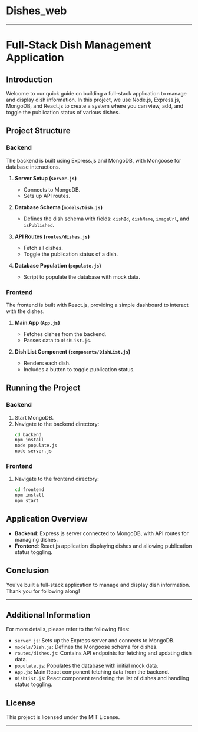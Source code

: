 # Dishes_web
---

# Full-Stack Dish Management Application

## Introduction

Welcome to our quick guide on building a full-stack application to manage and display dish information. In this project, we use Node.js, Express.js, MongoDB, and React.js to create a system where you can view, add, and toggle the publication status of various dishes.

## Project Structure

### Backend

The backend is built using Express.js and MongoDB, with Mongoose for database interactions.

1. **Server Setup (`server.js`)**
   - Connects to MongoDB.
   - Sets up API routes.

2. **Database Schema (`models/Dish.js`)**
   - Defines the dish schema with fields: `dishId`, `dishName`, `imageUrl`, and `isPublished`.

3. **API Routes (`routes/dishes.js`)**
   - Fetch all dishes.
   - Toggle the publication status of a dish.

4. **Database Population (`populate.js`)**
   - Script to populate the database with mock data.

### Frontend

The frontend is built with React.js, providing a simple dashboard to interact with the dishes.

1. **Main App (`App.js`)**
   - Fetches dishes from the backend.
   - Passes data to `DishList.js`.

2. **Dish List Component (`components/DishList.js`)**
   - Renders each dish.
   - Includes a button to toggle publication status.

## Running the Project

### Backend

1. Start MongoDB.
2. Navigate to the backend directory:
   ```bash
   cd backend
   npm install
   node populate.js
   node server.js
   ```

### Frontend

1. Navigate to the frontend directory:
   ```bash
   cd frontend
   npm install
   npm start
   ```

## Application Overview

- **Backend**: Express.js server connected to MongoDB, with API routes for managing dishes.
- **Frontend**: React.js application displaying dishes and allowing publication status toggling.

## Conclusion

You've built a full-stack application to manage and display dish information. Thank you for following along!

---

## Additional Information

For more details, please refer to the following files:

- `server.js`: Sets up the Express server and connects to MongoDB.
- `models/Dish.js`: Defines the Mongoose schema for dishes.
- `routes/dishes.js`: Contains API endpoints for fetching and updating dish data.
- `populate.js`: Populates the database with initial mock data.
- `App.js`: Main React component fetching data from the backend.
- `DishList.js`: React component rendering the list of dishes and handling status toggling.

## License

This project is licensed under the MIT License.

---
